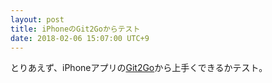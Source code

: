 ```yaml
---
layout: post
title: iPhoneのGit2Goからテスト
date: 2018-02-06 15:07:00 UTC+9
---
```

とりあえず、iPhoneアプリの[Git2Go](https://itunes.apple.com/jp/app/git2go/id963577401?mt=8)から上手くできるかテスト。
